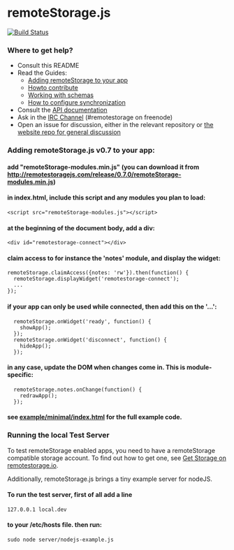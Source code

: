 # remoteStorage.js

[![Build Status](https://secure.travis-ci.org/RemoteStorage/remoteStorage.js.png)](http://travis-ci.org/RemoteStorage/remoteStorage.js)

### Where to get help?

* Consult this README
* Read the Guides:
  * [Adding remoteStorage to your app](http://remotestoragejs.com/doc/code/files2/howto-include-txt.html)
  * [Howto contribute](http://remotestoragejs.com/doc/code/files2/howto-contribute-txt.html)
  * [Working with schemas](http://remotestoragejs.com/doc/code/files2/howto-include-txt.html)
  * [How to configure synchronization](http://remotestoragejs.com/doc/code/files/lib/sync-js.html#How_to_configure_sync)
* Consult the [API documentation](http://remotestoragejs.com/doc/code)
* Ask in the [IRC Channel](http://webchat.freenode.net/?channels=remotestorage) (#remotestorage on freenode)
* Open an issue for discussion, either in the relevant repository or [the website repo for general discussion](https://github.com/remotestorage/remotestorage.io/issues)

### Adding remoteStorage.js v0.7 to your app:

#### add "remoteStorage-modules.min.js" (you can download it from http://remotestoragejs.com/release/0.7.0/remoteStorage-modules.min.js)
#### in index.html, include this script and any modules you plan to load:

    <script src="remoteStorage-modules.js"></script>

#### at the beginning of the document body, add a div:

    <div id="remotestorage-connect"></div>

#### claim access to for instance the 'notes' module, and display the widget:

    remoteStorage.claimAccess({notes: 'rw'}).then(function() {
      remoteStorage.displayWidget('remotestorage-connect');
      ...
    });

#### if your app can only be used while connected, then add this on the '...':

      remoteStorage.onWidget('ready', function() {
        showApp();
      });
      remoteStorage.onWidget('disconnect', function() {
        hideApp();
      });

#### in any case, update the DOM when changes come in. This is module-specific:

      remoteStorage.notes.onChange(function() {
        redrawApp();
      });

#### see [example/minimal/index.html](https://github.com/remotestorage/remotestorage.js/blob/master/example/minimal/index.html) for the full example code.

### Running the local Test Server

To test remoteStorage enabled apps, you need to have a remoteStorage compatible storage account.
To find out how to get one, see [Get Storage on remotestorage.io](http://remotestorage.io/get/).

Additionally, remoteStorage.js brings a tiny example server for nodeJS.

#### To run the test server, first of all add a line

    127.0.0.1 local.dev

#### to your /etc/hosts file. then run:

    sudo node server/nodejs-example.js

